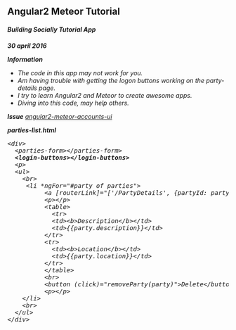 <h2>Angular2 Meteor Tutorial</h4>
<h6><b>Building Socially Tutorial App<b><h6>


<p><b>30 april 2016</b></p>

<p><b>Information</b></p>
<ul>
    <li>The code in this app may not work for you.</li>
    <li>Am having trouble with getting the logon buttons working on the party-details page.</li>    
    <li>I try to learn Angular2 and Meteor to create awesome apps.</li>    
    <li>Diving into this code, may help others.</li>  
</ul>

<b>Issue</b>
<a href="https://github.com/Urigo/angular2-meteor-accounts-ui/issues/2">angular2-meteor-accounts-ui</a>


<p><b>parties-list.html</b></p>
<pre id="presourcecode_23977" class="displaysourcecode" >
&lt;div&gt;
  &lt;parties-form&gt;&lt;/parties-form&gt;
  <b>&lt;login-buttons&gt;&lt;/login-buttons&gt;</b>
  &lt;p&gt;
  &lt;ul&gt;
    &lt;br&gt;
     &lt;li *ngFor="#party of parties"&gt;
          &lt;a [routerLink]="['/PartyDetails', {partyId: party._id}]"&gt;{{party.name}}&lt;/a&gt;
          &lt;p&gt;&lt;/p&gt;
          &lt;table&gt;
            &lt;tr&gt;
            &lt;td&gt;&lt;b&gt;Description&lt;/b&gt;&lt;/td&gt;
            &lt;td&gt;{{party.description}}&lt;/td&gt;
          &lt;/tr&gt;
          &lt;tr&gt;
            &lt;td&gt;&lt;b&gt;Location&lt;/b&gt;&lt;/td&gt;
            &lt;td&gt;{{party.location}}&lt;/td&gt;
          &lt;/tr&gt;
          &lt;/table&gt;
          &lt;br&gt;
          &lt;button (click)="removeParty(party)"&gt;Delete&lt;/button&gt;
          &lt;p&gt;&lt;/p&gt;
    &lt;/li&gt;
    &lt;br&gt;
  &lt;/ul&gt;
&lt;/div&gt;
</pre>
